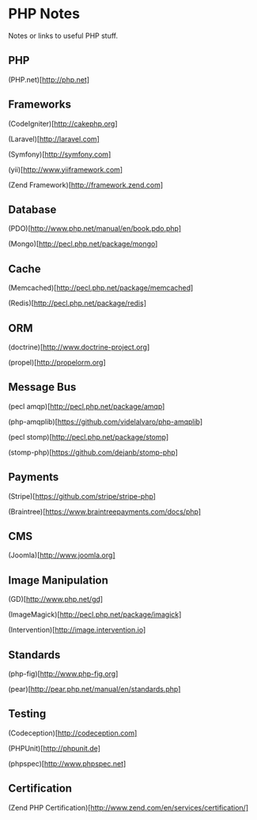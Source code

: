 # PHP Notes

Notes or links to useful PHP stuff.

## PHP

(PHP.net)[http://php.net]

## Frameworks

(CodeIgniter)[http://cakephp.org]

(Laravel)[http://laravel.com]

(Symfony)[http://symfony.com]

(yii)[http://www.yiiframework.com]

(Zend Framework)[http://framework.zend.com]

## Database

(PDO)[http://www.php.net/manual/en/book.pdo.php]

(Mongo)[http://pecl.php.net/package/mongo]

## Cache

(Memcached)[http://pecl.php.net/package/memcached]

(Redis)[http://pecl.php.net/package/redis]

## ORM

(doctrine)[http://www.doctrine-project.org]

(propel)[http://propelorm.org]

## Message Bus

(pecl amqp)[http://pecl.php.net/package/amqp]

(php-amqplib)[https://github.com/videlalvaro/php-amqplib]

(pecl stomp)[http://pecl.php.net/package/stomp]

(stomp-php)[https://github.com/dejanb/stomp-php]

## Payments

(Stripe)[https://github.com/stripe/stripe-php]

(Braintree)[https://www.braintreepayments.com/docs/php]

## CMS

(Joomla)[http://www.joomla.org]

## Image Manipulation

(GD)[http://www.php.net/gd]

(ImageMagick)[http://pecl.php.net/package/imagick]

(Intervention)[http://image.intervention.io]

## Standards

(php-fig)[http://www.php-fig.org]

(pear)[http://pear.php.net/manual/en/standards.php]

## Testing

(Codeception)[http://codeception.com]

(PHPUnit)[http://phpunit.de]

(phpspec)[http://www.phpspec.net]

## Certification

(Zend PHP Certification)[http://www.zend.com/en/services/certification/]
